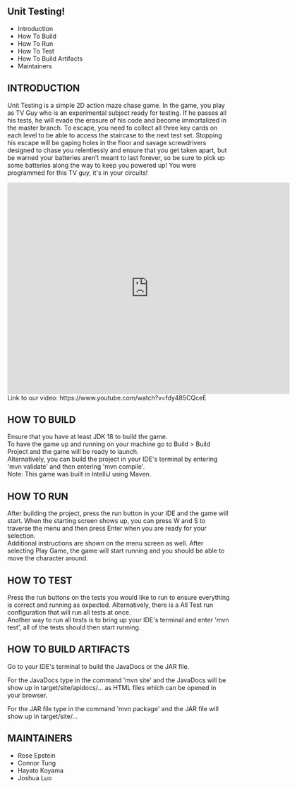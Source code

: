 Unit Testing!
---------------------

 * Introduction
 * How To Build
 * How To Run
 * How To Test
 * How To Build Artifacts
 * Maintainers


INTRODUCTION
------------

Unit Testing is a simple 2D action maze chase game. In the game, you play as TV Guy who is an experimental subject ready for testing. If he passes all his tests, he will evade the erasure of his code and become immortalized in the master branch. To escape, you need to collect all three key cards on each level to be able to access the staircase to the next test set. Stopping his escape will be gaping holes in the floor and savage screwdrivers designed to chase you relentlessly and ensure that you get taken apart, but be warned your batteries aren’t meant to last forever, so be sure to pick up some batteries along the way to keep you powered up! You were programmed for this TV guy, it's in your circuits! 

<iframe
    width="640"
    height="480"
    src="https://www.youtube.com/watch?v=fdy485CQceE"
    frameborder="0"
    allow="autoplay; encrypted-media"
    allowfullscreen
>
</iframe>
Link to our video: https://www.youtube.com/watch?v=fdy485CQceE 

HOW TO BUILD
------------

Ensure that you have at least JDK 18 to build the game.<br>
To have the game up and running on your machine go to Build > Build Project and the game will be ready to launch.<br>
Alternatively, you can build the project in your IDE's terminal by entering 'mvn validate' and then entering 'mvn compile'.<br>
Note: This game was built in IntelliJ using Maven.


HOW TO RUN
------------

After building the project, press the run button in your IDE and the game will start. When the starting screen shows up, you can press W and S to traverse the menu and then press Enter when you are ready for your selection.<br>
Additional instructions are shown on the menu screen as well. After selecting Play Game, the game will start running and you should be able to move the character around.


HOW TO TEST
-------------

Press the run buttons on the tests you would like to run to ensure everything is correct and running as expected. Alternatively, there is a All Test run configuration that will run all tests at once.<br>
Another way to run all tests is to bring up your IDE's terminal and enter 'mvn test', all of the tests should then start running.


HOW TO BUILD ARTIFACTS
-------------

Go to your IDE's terminal to build the JavaDocs or the JAR file.

For the JavaDocs type in the command 'mvn site' and the JavaDocs will be show up in target/site/apidocs/... as HTML files which can be opened in your browser.<br>

For the JAR file type in the command 'mvn package' and the JAR file will show up in target/site/...


MAINTAINERS
-----------

 * Rose Epstein
 * Connor Tung
 * Hayato Koyama
 * Joshua Luo



